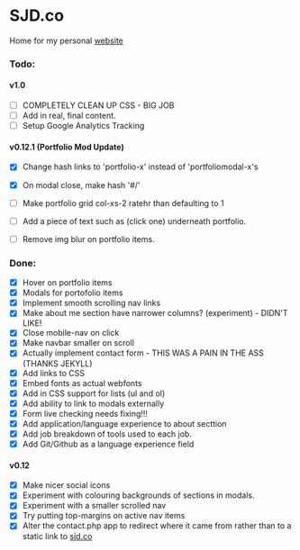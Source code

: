 # SJD.co
Home for my personal [website][1]

### Todo:

#### v1.0
- [ ] COMPLETELY CLEAN UP CSS - BIG JOB
- [ ] Add in real, final content.
- [ ] Setup Google Analytics Tracking

#### v0.12.1 (Portfolio Mod Update)

- [x] Change hash links to 'portfolio-x' instead of 'portfoliomodal-x's
- [x] On modal close, make hash '#/'
- [ ] Make portfolio grid col-xs-2 ratehr than defaulting to 1
- [ ] Add a piece of text such as (click one) underneath portfolio.
- [ ] Remove img blur on portfolio items.


### Done:

- [x] Hover on portfolio items 
- [x] Modals for portofolio items
- [x] Implement smooth scrolling nav links
- [x] Make about me section have narrower columns? (experiment) - DIDN'T LIKE!
- [x] Close mobile-nav on click
- [x] Make navbar smaller on scroll
- [x] Actually implement contact form - THIS WAS A PAIN IN THE ASS (THANKS JEKYLL)
- [x] Add links to CSS
- [x] Embed fonts as actual webfonts
- [x] Add in CSS support for lists (ul and ol)
- [x] Add ability to link to modals externally
- [x] Form live checking needs fixing!!!
- [x] Add application/language experience to about secttion
- [x] Add job breakdown of tools used to each job.
- [x] Add Git/Github as a language experience field

#### v0.12
- [x] Make nicer social icons
- [x] Experiment with colouring backgrounds of sections in modals.
- [x] Experiment with a smaller scrolled nav
- [x] Try putting top-margins on active nav items
- [x] Alter the contact.php app to redirect where it came from rather than to a static link to [sjd.co][1] 

[1]:	http://sjd.co/	

<!--
Code for strikethrough...



-->